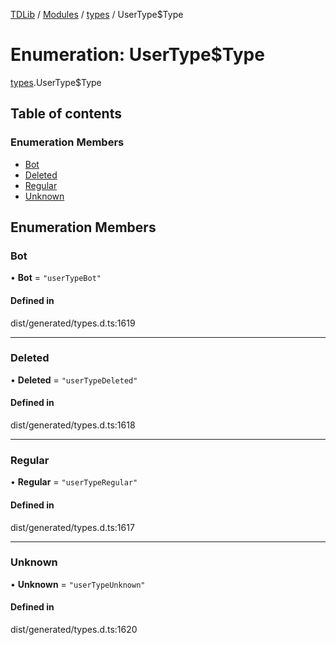 [TDLib](../README.md) / [Modules](../modules.md) / [types](../modules/types.md) / UserType$Type

# Enumeration: UserType$Type

[types](../modules/types.md).UserType$Type

## Table of contents

### Enumeration Members

- [Bot](types.UserType_Type.md#bot)
- [Deleted](types.UserType_Type.md#deleted)
- [Regular](types.UserType_Type.md#regular)
- [Unknown](types.UserType_Type.md#unknown)

## Enumeration Members

### Bot

• **Bot** = ``"userTypeBot"``

#### Defined in

dist/generated/types.d.ts:1619

___

### Deleted

• **Deleted** = ``"userTypeDeleted"``

#### Defined in

dist/generated/types.d.ts:1618

___

### Regular

• **Regular** = ``"userTypeRegular"``

#### Defined in

dist/generated/types.d.ts:1617

___

### Unknown

• **Unknown** = ``"userTypeUnknown"``

#### Defined in

dist/generated/types.d.ts:1620
